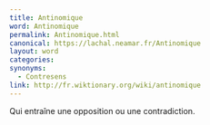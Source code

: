 ```yaml
---
title: Antinomique
word: Antinomique
permalink: Antinomique.html
canonical: https://lachal.neamar.fr/Antinomique
layout: word
categories:
synonyms:
  - Contresens
link: http://fr.wiktionary.org/wiki/antinomique
---
```


Qui entraîne une opposition ou une contradiction.

